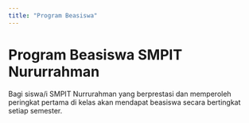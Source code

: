 ```yaml
---
title: "Program Beasiswa"
---
```


# Program Beasiswa SMPIT Nururrahman

Bagi siswa/i SMPIT Nurrurahman yang berprestasi dan memperoleh peringkat pertama di kelas akan mendapat beasiswa secara bertingkat setiap semester.

